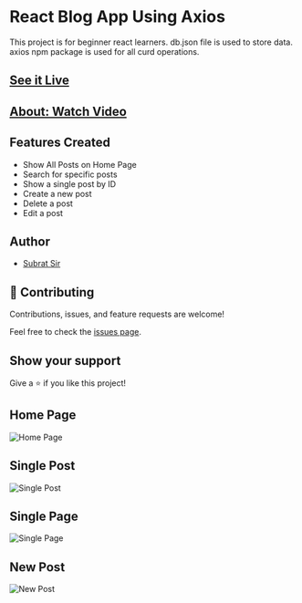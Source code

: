 # React Blog App Using Axios
This project is for beginner react learners. db.json file is used to store data. axios npm package is used for all curd operations.

## [See it Live](#)

## [About: Watch Video](#)

## Features Created
- Show All Posts on Home Page
- Search for specific posts
- Show a single post by ID
- Create a new post
- Delete a post
- Edit a post


## Author
- [Subrat Sir](https://github.com/subratsir)

## 🤝 Contributing

Contributions, issues, and feature requests are welcome!

Feel free to check the [issues page](https://github.com/subratsir/blog-app/issues).

## Show your support

Give a ⭐️ if you like this project!

## Home Page
![Home Page](https://github.com/subratsir/blog-app/blob/main/react_project_blog_img1.JPG)

## Single Post
![Single Post](https://github.com/subratsir/blog-app/blob/main/react_project_blog_img2.JPG)

## Single Page
![Single Page](https://github.com/subratsir/blog-app/blob/main/react_project_blog_img3.JPG)

## New Post
![New Post](https://github.com/subratsir/blog-app/blob/main/react_project_blog_img3.JPG)
